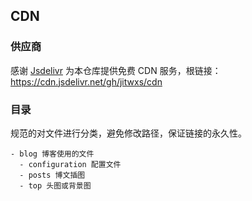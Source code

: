 ## CDN

### 供应商

感谢 [Jsdelivr](https://www.jsdelivr.com/) 为本仓库提供免费 CDN 服务，根链接：https://cdn.jsdelivr.net/gh/jitwxs/cdn

### 目录

规范的对文件进行分类，避免修改路径，保证链接的永久性。

```directory
- blog 博客使用的文件
  - configuration 配置文件
  - posts 博文插图
  - top 头图或背景图
```

